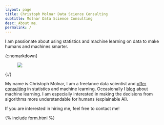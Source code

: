 ```yaml
---
layout: page
title: Christoph Molnar Data Science Consulting
subtitle: Molnar Data Science Consulting
desc: About me.
permalink: /
---
```


<div class="pretty-links">

<div class="lead lead-about">I am passionate about using statistics and
machine learning on data to make humans and machines smarter.
</div>
</div>

{::nomarkdown}
<figure class="site-profile">
    <img src="{{ site.baseurl }}/assets/img/profile-photo2.png">
</figure>
{:/}


My name is Christoph Molnar, I am a freelance data scientist and [offer consulting](projects/) in statistics and machine learning. Occasionally I [blog](blog/) about machine learning. I am especially interested in making the decisions from algorithms more understandable for humans (explainable AI).




If you are interested in hiring me, feel free to contact me!

{% include form.html %}
